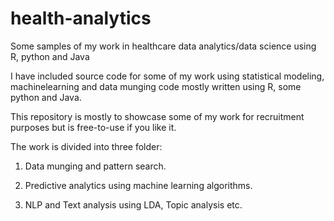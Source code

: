 # health-analytics
Some samples of my work in healthcare data analytics/data science using R, python and Java

I have included source code for some of my work using statistical modeling, machinelearning and data munging code mostly written using R, some python and Java.

This repository is mostly to showcase some of my work for recruitment purposes but is free-to-use if you like it.

The work is divided into three folder:

1) Data munging and pattern search.

2) Predictive analytics using machine learning algorithms.

3) NLP and Text analysis using LDA, Topic analysis etc.
